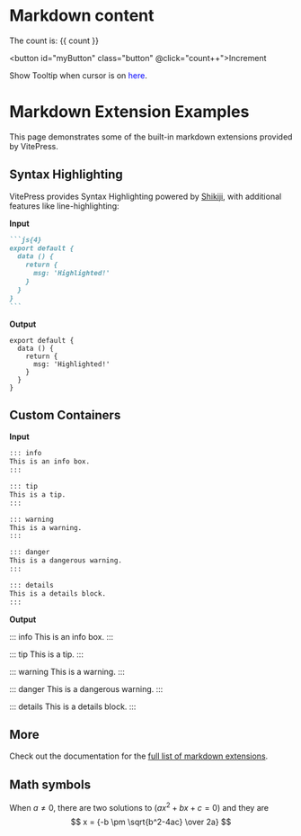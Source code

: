 # Markdown content

The count is: {{ count }}

<button id="myButton" class="button" @click="count++">Increment</button>

Show Tooltip when cursor is on <span class="tooltip">here</span>.

<script setup>
import { ref, onMounted } from 'vue'
import tippy from 'tippy.js';
import 'tippy.js/dist/tippy.css';

const count = ref(0)
onMounted(() => {
  tippy(`.tooltip`, {
    content: "Hi I'm tooltip",
  });
})
</script>

<style scope>
.tooltip {
  color: blue;
}
.button {
  color: red;
  font-size: 14px;
  font-weight: bold;
}
</style>

# Markdown Extension Examples

This page demonstrates some of the built-in markdown extensions provided by VitePress.

## Syntax Highlighting

VitePress provides Syntax Highlighting powered by <span class="tooltip">[Shikiji](https://github.com/antfu/shikiji)</span>, with additional features like line-highlighting:

**Input**

````md
```js{4}
export default {
  data () {
    return {
      msg: 'Highlighted!'
    }
  }
}
```
````

**Output**

```js{4}
export default {
  data () {
    return {
      msg: 'Highlighted!'
    }
  }
}
```

## Custom Containers

**Input**

```md
::: info
This is an info box.
:::

::: tip
This is a tip.
:::

::: warning
This is a warning.
:::

::: danger
This is a dangerous warning.
:::

::: details
This is a details block.
:::
```

**Output**

::: info
This is an info box.
:::

::: tip
This is a tip.
:::

::: warning
This is a warning.
:::

::: danger
This is a dangerous warning.
:::

::: details
This is a details block.
:::

## More

Check out the documentation for the [full list of markdown extensions](https://vitepress.dev/guide/markdown).

## Math symbols

When $a \ne 0$, there are two solutions to $(ax^2 + bx + c = 0)$ and they are
$$ x = {-b \pm \sqrt{b^2-4ac} \over 2a} $$
